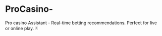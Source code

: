 # ProCasino-
Pro casino Assistant - Real-time betting recommendations. Perfect for live or online play. 🃏
